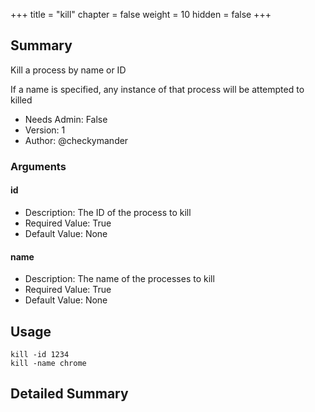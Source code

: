 +++
title = "kill"
chapter = false
weight = 10
hidden = false
+++

## Summary
Kill a process by name or ID

If a name is specified, any instance of that process will be attempted to killed
  
- Needs Admin: False  
- Version: 1  
- Author: @checkymander  

### Arguments
#### id

- Description: The ID of the process to kill
- Required Value: True  
- Default Value: None  
#### name

- Description: The name of the processes to kill
- Required Value: True  
- Default Value: None  

## Usage

```
kill -id 1234
kill -name chrome
```

## Detailed Summary
